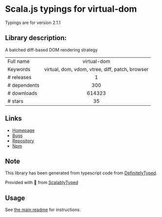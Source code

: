 
# Scala.js typings for virtual-dom

Typings are for version 2.1.1

## Library description:
A batched diff-based DOM rendering strategy

|                    |                 |
| ------------------ | :-------------: |
| Full name          | virtual-dom |
| Keywords           | virtual, dom, vdom, vtree, diff, patch, browser |
| # releases         | 1 |
| # dependents       | 300 |
| # downloads        | 614323 |
| # stars            | 35 |

## Links
- [Homepage](https://github.com/Matt-Esch/virtual-dom)
- [Bugs](https://github.com/Matt-Esch/virtual-dom/issues)
- [Repository](https://github.com/Matt-Esch/virtual-dom)
- [Npm](https://www.npmjs.com/package/virtual-dom)
    


## Note
This library has been generated from typescript code from [DefinitelyTyped](https://definitelytyped.org).

Provided with :purple_heart: from [ScalablyTyped](https://github.com/oyvindberg/ScalablyTyped)

## Usage
See [the main readme](../../readme.md) for instructions.


